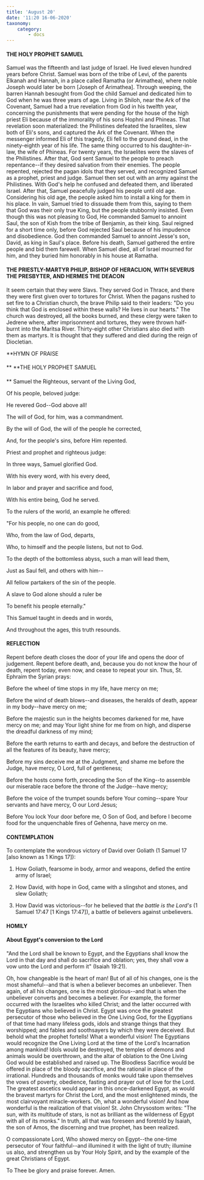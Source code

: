 ```yaml
---
title: 'August 20'
date: '11:20 16-06-2020'
taxonomy:
    category:
        - docs
---
```


#### THE HOLY PROPHET SAMUEL

Samuel was the fifteenth and last judge of Israel. He lived eleven hundred years before Christ. Samuel was born of the tribe of Levi, of the parents Elkanah and Hannah, in a place called Ramatha (or Arimathea), where noble Joseph would later be born [Joseph of Arimathea]. Through weeping, the barren Hannah besought from God the child Samuel and dedicated him to God when he was three years of age. Living in Shiloh, near the Ark of the Covenant, Samuel had a true revelation from God in his twelfth year, concerning the punishments that were pending for the house of the high priest Eli because of the immorality of his sons Hophni and Phineas. That revelation soon materialized: the Philistines defeated the Israelites, slew both of Eli's sons, and captured the Ark of the Covenant. When the messenger informed Eli of this tragedy, Eli fell to the ground dead, in the ninety-eighth year of his life. The same thing occurred to his daughter-in-law, the wife of Phineas. For twenty years, the Israelites were the slaves of the Philistines. After that, God sent Samuel to the people to preach repentance--if they desired salvation from their enemies. The people repented, rejected the pagan idols that they served, and recognized Samuel as a prophet, priest and judge. Samuel then set out with an army against the Philistines. With God's help he confused and defeated them, and liberated Israel. After that, Samuel peacefully judged his people until old age. Considering his old age, the people asked him to install a king for them in his place. In vain, Samuel tried to dissuade them from this, saying to them that God was their only true King, but the people stubbornly insisted. Even though this was not pleasing to God, He commanded Samuel to annoint Saul, the son of Kish from the tribe of Benjamin, as their king. Saul reigned for a short time only, before God rejected Saul because of his impudence and disobedience. God then commanded Samuel to annoint Jesse's son, David, as king in Saul's place. Before his death, Samuel gathered the entire people and bid them farewell. When Samuel died, all of Israel mourned for him, and they buried him honorably in his house at Ramatha.

#### THE PRIESTLY-MARTYR PHILIP, BISHOP OF HERACLION, WITH SEVERUS THE PRESBYTER, AND HERMES THE DEACON

It seem certain that they were Slavs. They served God in Thrace, and there they were first given over to tortures for Christ. When the pagans rushed to set fire to a Christian church, the brave Philip said to their leaders: "Do you think that God is enclosed within these walls? He lives in our hearts." The church was destroyed, all the books burned, and these clergy were taken to Jedrene where, after imprisonment and tortures, they were thrown half-burnt into the Maritsa River. Thirty-eight other Christians also died with them as martyrs. It is thought that they suffered and died during the reign of Diocletian.


**HYMN OF PRAISE
####  
**
**THE HOLY PROPHET SAMUEL
####  
**
Samuel the Righteous, servant of the Living God,
 

Of his people, beloved judge:
 

He revered God--God above all!
 

The will of God, for him, was a commandment.
 

By the will of God, the will of the people he corrected,
 

And, for the people's sins, before Him repented.
 

Priest and prophet and righteous judge:
 

In three ways, Samuel glorified God.
 

With his every word, with his every deed,
 

In labor and prayer and sacrifice and food,
 

With his entire being, God he served.
 

To the rulers of the world, an example he offered:
 

"For his people, no one can do good,
 

Who, from the law of God, departs,
 

Who, to himself and the people listens, but not to God.
 

To the depth of the bottomless abyss, such a man will lead them,
 

Just as Saul fell, and others with him--


All fellow partakers of the sin of the people.
 

A slave to God alone should a ruler be
 

To benefit his people eternally."
 

This Samuel taught in deeds and in words,
 

And throughout the ages, this truth resounds.
 

#### REFLECTION


Repent before death closes the door of your life and opens the door of judgement. Repent before death, and, because you do not know the hour of death, repent today, even now, and cease to repeat your sin. Thus, St. Ephraim the Syrian prays:


Before the wheel of time stops in my life, have mercy on me;

Before the wind of death blows--and diseases, the heralds of death, appear in my body--have mercy on me;

Before the majestic sun in the heights becomes darkened for me, have mercy on me; and may Your light shine for me from on high, and disperse the dreadful darkness of my mind;

Before the earth returns to earth and decays, and before the destruction of all the features of its beauty, have mercy;

Before my sins deceive me at the Judgment, and shame me before the Judge, have mercy, O Lord, full of gentleness;

Before the hosts come forth, preceding the Son of the King--to assemble our miserable race before the throne of the Judge--have mercy;

Before the voice of the trumpet sounds before Your coming--spare Your servants and have mercy, O our Lord Jesus;

Before You lock Your door before me, O Son of God, and before I become food for the unquenchable fires of Gehenna, have mercy on me.


#### CONTEMPLATION


To contemplate the wondrous victory of David over Goliath (1 Samuel 17 [also known as 1 Kings 17]):

1.  How Goliath, fearsome in body, armor and weapons, defied the entire army of Israel;

1.  How David, with hope in God, came with a slingshot and stones, and slew Goliath;

1.  How David was victorious--for he believed that *the battle is the Lord's* (1 Samuel 17:47 [1 Kings 17:47]), a battle of believers against unbelievers.


#### HOMILY


#### About Egypt's conversion to the Lord

"And the Lord shall be known to Egypt, and the Egyptians shall know the Lord in that day and shall do sacrifice and oblation; yes, they shall vow a vow unto the Lord and perform it" (Isaiah 19:21).

Oh, how changeable is the heart of man! But of all of his changes, one is the most shameful--and that is when a believer becomes an unbeliever. Then again, of all his changes, one is the most glorious--and that is when the unbeliever converts and becomes a believer. For example, the former occurred with the Israelites who killed Christ; and the latter occurred with the Egyptians who believed in Christ. Egypt was once the greatest persecutor of those who believed in the One Living God, for the Egyptians of that time had many lifeless gods, idols and strange things that they worshipped; and fables and soothsayers by which they were deceived. But behold what the prophet fortells! What a wonderful vision! The Egyptians would recognize the One Living Lord at the time of the Lord's Incarnation among mankind! Idols would be destroyed, the temples of demons and animals would be overthrown, and the altar of oblation to the One Living God would be established and raised up. The Bloodless Sacrifice would be offered in place of the bloody sacrifice, and the rational in place of the irrational. Hundreds and thousands of monks would take upon themselves the vows of poverty, obedience, fasting and prayer out of love for the Lord. The greatest ascetics would appear in this once-darkened Egypt, as would the bravest martyrs for Christ the Lord, and the most enlightened minds, the most clairvoyant miracle-workers. Oh, what a wonderful vision! And how wonderful is the realization of that vision! St. John Chrysostom writes: "The sun, with its multitude of stars, is not as brilliant as the wilderness of Egypt with all of its monks." In truth, all that was foreseen and foretold by Isaiah, the son of Amos, the discerning and true prophet, has been realized.

O compassionate Lord, Who showed mercy on Egypt--the one-time persecutor of Your faithful--and illumined it with the light of truth; illumine us also, and strengthen us by Your Holy Spirit, and by the example of the great Christians of Egypt.

To Thee be glory and praise forever. Amen.

